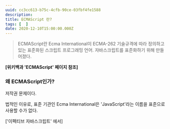 ```yaml
---
uuid: cc3cc613-b75c-4cfb-90ce-03fbf4fe1588
description: 
title: ECMAScript 란?
tags: [  ]
date: 2020-12-10T15:00:00.000Z
---
```








> ECMAScript란 Ecma International이 ECMA-262 기술규격에 따라 정의하고 있는 표준화된 스크립트 프로그래밍 언어. 자바스크립트를 표준화하기 위해 만들어졌다.
> 

**[위키백과 'ECMAScript' 페이지 참조]**

### 왜 ECMAScript인가?

저작권 문제이다.

법적인 이유로, 표준 기관인 Ecma International은 'JavaScript'라는 이름을 표준으로 사용할 수가 없다.

['이펙티브 자바스크립트' 에서]